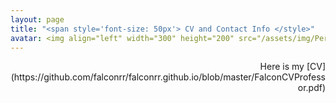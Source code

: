 ```yaml
---
layout: page
title: "<span style='font-size: 50px'> CV and Contact Info </style>"
avatar: <img align="left" width="300" height="200" src="/assets/img/Perfil.jpg">
---
```


<div style="text-align: right"> Here is my [CV](https://github.com/falconrr/falconrr.github.io/blob/master/FalconCVProfessor.pdf) </div>
